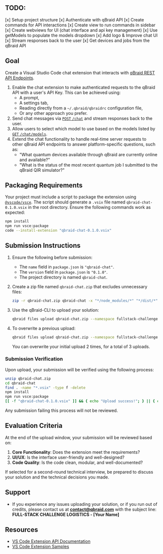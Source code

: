 ## TODO:
[x] Setup project structure
[x] Authenticate with qBraid API
[x] Create commands for API interactions
[x] Create view to run commands in sidebar
[x] Create webviews for UI (chat interface and api key management)
[x] Use getModels to populate the models dropdown
[x] Add logo & Improve chat UI 
[x] Stream responses back to the user
[x] Get devices and jobs from the qBraid API


## Goal
Create a Visual Studio Code chat extension that interacts with [qBraid REST API Endpoints](https://docs.qbraid.com/api-reference/user-guide/introduction).
1. Enable the chat extension to make authenticated requests to the qBraid API with a user's API Key. This can be achieved using:
   - A prompt,
   - A settings tab,
   - Reading directly from a `~/.qbraid/qbraidrc` configuration file,
   - Or any other approach you prefer.
2. Send chat messages via [`POST` `/chat`](https://docs.qbraid.com/api-reference/rest/post-chat) and stream responses back to the user.
3. Allow users to select which model to use based on the models listed by [`GET` `/chat/models`](https://docs.qbraid.com/api-reference/rest/get-chat-models).
4. Extend the chat functionality to handle real-time server requests to other qBraid API endpoints to answer platform-specific questions, such as:
   - "What quantum devices available through qBraid are currently online and available?"
   - "What is the status of the most recent quantum job I submitted to the qBraid QIR simulator?"


## Packaging Requirements
Your project must include a script to package the extension using [`@vscode/vsce`](https://www.npmjs.com/package/@vscode/vsce). The script should generate a `.vsix` file named `qbraid-chat-0.1.0.vsix` in the root directory. Ensure the following commands work as expected:

```bash
npm install
npm run vsce:package
code --install-extension "qbraid-chat-0.1.0.vsix"
```

## Submission Instructions
1. Ensure the following before submission:
   - The `name` field in `package.json` is `"qbraid-chat"`.
   - The `version` field in `package.json` is `"0.1.0"`.
   - The project directory is named `qbraid-chat`.
2. Create a zip file named `qbraid-chat.zip` that excludes unnecessary files:
   ```bash
   zip -r qbraid-chat.zip qbraid-chat -x "*/node_modules/*" "*/dist/*" "*/out/*" "*/.git/*" "*.vsix"
   ```
3. Use the qBraid-CLI to upload your solution:
   ```bash
   qbraid files upload qbraid-chat.zip --namespace fullstack-challenge
   ```
4. To overwrite a previous upload:

   ```bash
   qbraid files upload qbraid-chat.zip --namespace fullstack-challenge --overwrite
   ```

   You can overwrite your initial upload 2 times, for a total of 3 uploads.

### Submission Verification
Upon upload, your submission will be verified using the following process:

```bash
unzip qbraid-chat.zip
cd qbraid-chat
find . -name "*.vsix" -type f -delete
npm install
npm run vsce:package
[[ -f "qbraid-chat-0.1.0.vsix" ]] && { echo "Upload success!"; } || { echo "Error: VSIX file not found."; exit 1; }
```

Any submission failing this process will not be reviewed.

## Evaluation Criteria
At the end of the upload window, your submission will be reviewed based on:

1. **Core Functionality**: Does the extension meet the requirements?
2. **UI/UX**: Is the interface user-friendly and well-designed?
3. **Code Quality**: Is the code clean, modular, and well-documented?

If selected for a second-round technical interview, be prepared to discuss your solution and the technical decisions you made.

## Support
- If you experience any issues uploading your solution, or if you run out of credits, please contact us at **contact@qbraid.com** with the subject line:
  **FULL-STACK CHALLENGE LOGISTICS - [Your Name]**

## Resources
- [VS Code Extension API Documentation](https://code.visualstudio.com/api)
- [VS Code Extension Samples](https://github.com/microsoft/vscode-extension-samples)
